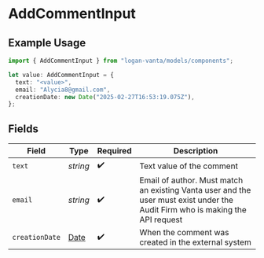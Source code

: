 # AddCommentInput

## Example Usage

```typescript
import { AddCommentInput } from "logan-vanta/models/components";

let value: AddCommentInput = {
  text: "<value>",
  email: "Alycia8@gmail.com",
  creationDate: new Date("2025-02-27T16:53:19.075Z"),
};
```

## Fields

| Field                                                                                                                         | Type                                                                                                                          | Required                                                                                                                      | Description                                                                                                                   |
| ----------------------------------------------------------------------------------------------------------------------------- | ----------------------------------------------------------------------------------------------------------------------------- | ----------------------------------------------------------------------------------------------------------------------------- | ----------------------------------------------------------------------------------------------------------------------------- |
| `text`                                                                                                                        | *string*                                                                                                                      | :heavy_check_mark:                                                                                                            | Text value of the comment                                                                                                     |
| `email`                                                                                                                       | *string*                                                                                                                      | :heavy_check_mark:                                                                                                            | Email of author. Must match an existing Vanta user and the user must exist under the Audit Firm who is making the API request |
| `creationDate`                                                                                                                | [Date](https://developer.mozilla.org/en-US/docs/Web/JavaScript/Reference/Global_Objects/Date)                                 | :heavy_check_mark:                                                                                                            | When the comment was created in the external system                                                                           |
